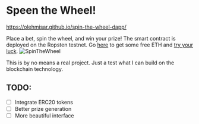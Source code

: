 # Speen the Wheel!

https://olehmisar.github.io/spin-the-wheel-dapp/

Place a bet, spin the wheel, and win your prize! The smart contract is deployed on the Ropsten testnet. Go [here](https://faucet.ropsten.be/) to get some free ETH and [try your luck](https://olehmisar.github.io/spin-the-wheel-dapp/).
![SpinTheWheel](https://user-images.githubusercontent.com/29802592/121817501-7c6cf280-cc8a-11eb-8b0b-263b76f6f39d.gif)

 This is by no means a real project. Just a test what I can build on the blockchain technology.
 
## TODO:
- [ ] Integrate ERC20 tokens
- [ ] Better prize generation
- [ ] More beautiful interface
